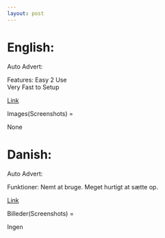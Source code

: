 ```yaml
---
layout: post
---
```


# English:

Auto Advert:

Features:
Easy 2 Use\
Very Fast to Setup

[Link][1]

Images(Screenshots) =

None

# Danish:
Auto Advert:

Funktioner:
Nemt at bruge.
Meget hurtigt at sætte op.

[Link][1]

Billeder(Screenshots) =

Ingen

[1]: https://pastebin.com/zquC1R9N
